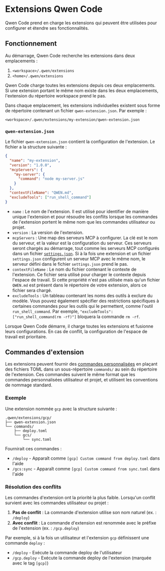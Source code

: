 # Extensions Qwen Code

Qwen Code prend en charge les extensions qui peuvent être utilisées pour configurer et étendre ses fonctionnalités.

## Fonctionnement

Au démarrage, Qwen Code recherche les extensions dans deux emplacements :

1.  `<workspace>/.qwen/extensions`
2.  `<home>/.qwen/extensions`

Qwen Code charge toutes les extensions depuis ces deux emplacements. Si une extension portant le même nom existe dans les deux emplacements, l'extension du répertoire workspace prend le pas.

Dans chaque emplacement, les extensions individuelles existent sous forme de répertoire contenant un fichier `qwen-extension.json`. Par exemple :

`<workspace>/.qwen/extensions/my-extension/qwen-extension.json`

### `qwen-extension.json`

Le fichier `qwen-extension.json` contient la configuration de l'extension. Le fichier a la structure suivante :

```json
{
  "name": "my-extension",
  "version": "1.0.0",
  "mcpServers": {
    "my-server": {
      "command": "node my-server.js"
    }
  },
  "contextFileName": "QWEN.md",
  "excludeTools": ["run_shell_command"]
}
```

- `name` : Le nom de l'extension. Il est utilisé pour identifier de manière unique l'extension et pour résoudre les conflits lorsque les commandes de l'extension portent le même nom que les commandes utilisateur ou projet.
- `version` : La version de l'extension.
- `mcpServers` : Une map des serveurs MCP à configurer. La clé est le nom du serveur, et la valeur est la configuration du serveur. Ces serveurs seront chargés au démarrage, tout comme les serveurs MCP configurés dans un fichier [`settings.json`](./cli/configuration.md). Si à la fois une extension et un fichier `settings.json` configurent un serveur MCP avec le même nom, le serveur défini dans le fichier `settings.json` prend le pas.
- `contextFileName` : Le nom du fichier contenant le contexte de l'extension. Ce fichier sera utilisé pour charger le contexte depuis l'espace de travail. Si cette propriété n'est pas utilisée mais qu'un fichier `QWEN.md` est présent dans le répertoire de votre extension, alors ce fichier sera chargé.
- `excludeTools` : Un tableau contenant les noms des outils à exclure du modèle. Vous pouvez également spécifier des restrictions spécifiques à certaines commandes pour les outils qui le permettent, comme l'outil `run_shell_command`. Par exemple, `"excludeTools": ["run_shell_command(rm -rf)"]` bloquera la commande `rm -rf`.

Lorsque Qwen Code démarre, il charge toutes les extensions et fusionne leurs configurations. En cas de conflit, la configuration de l'espace de travail est prioritaire.

## Commandes d'extension

Les extensions peuvent fournir des [commandes personnalisées](./cli/commands.md#custom-commands) en plaçant des fichiers TOML dans un sous-répertoire `commands/` au sein du répertoire de l'extension. Ces commandes suivent le même format que les commandes personnalisées utilisateur et projet, et utilisent les conventions de nommage standard.

### Exemple

Une extension nommée `gcp` avec la structure suivante :

```
.qwen/extensions/gcp/
├── qwen-extension.json
└── commands/
    ├── deploy.toml
    └── gcs/
        └── sync.toml
```

Fournirait ces commandes :

- `/deploy` - Apparaît comme `[gcp] Custom command from deploy.toml` dans l'aide
- `/gcs:sync` - Apparaît comme `[gcp] Custom command from sync.toml` dans l'aide

### Résolution des conflits

Les commandes d'extension ont la priorité la plus faible. Lorsqu'un conflit survient avec les commandes utilisateur ou projet :

1. **Pas de conflit** : La commande d'extension utilise son nom naturel (ex. : `/deploy`)
2. **Avec conflit** : La commande d'extension est renommée avec le préfixe de l'extension (ex. : `/gcp.deploy`)

Par exemple, si à la fois un utilisateur et l'extension `gcp` définissent une commande `deploy` :

- `/deploy` - Exécute la commande deploy de l'utilisateur
- `/gcp.deploy` - Exécute la commande deploy de l'extension (marquée avec le tag `[gcp]`)